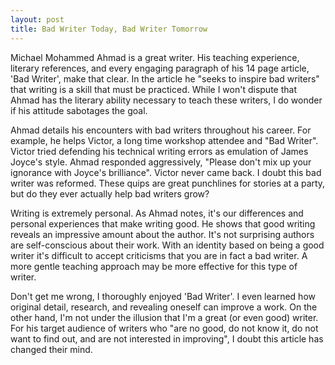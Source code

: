 ```yaml
---
layout: post
title: Bad Writer Today, Bad Writer Tomorrow
---
```


Michael Mohammed Ahmad is a great writer. His teaching experience, literary references, and every engaging paragraph of his 14 page article, 'Bad Writer', make that clear. In the article he "seeks to inspire bad writers" that writing is a skill that must be practiced. While I won't dispute that Ahmad has the literary ability necessary to teach these writers, I do wonder if his attitude sabotages the goal.

Ahmad details his encounters with bad writers throughout his career. For example, he helps Victor, a long time workshop attendee and "Bad Writer". Victor tried defending his technical writing errors as emulation of James Joyce's style. Ahmad responded aggressively, "Please don't mix up your ignorance with Joyce's brilliance". Victor never came back. I doubt this bad writer was reformed. These quips are great punchlines for stories at a party, but do they ever actually help bad writers grow?

Writing is extremely personal. As Ahmad notes, it's our differences and personal experiences that make writing good. He shows that good writing reveals an impressive amount about the author. It's not surprising authors are self-conscious about their work. With an identity based on being a good writer it's difficult to accept criticisms that you are in fact a bad writer. A more gentle teaching approach may be more effective for this type of writer.

Don't get me wrong, I thoroughly enjoyed 'Bad Writer'. I even learned how original detail, research, and revealing oneself can improve a work. On the other hand, I'm not under the illusion that I'm a great (or even good) writer. For his target audience of writers who "are no good, do not know it, do not want to find out, and are not interested in improving", I doubt this article has changed their mind.
